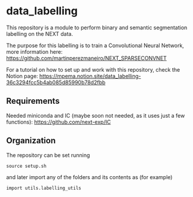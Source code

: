 # data_labelling
This repository is a module to perform binary and semantic segmentation labelling on the NEXT data. 

The purpose for this labelling is to train a Convolutional Neural Network, more information here: https://github.com/martinperezmaneiro/NEXT_SPARSECONVNET

For a tutorial on how to set up and work with this repository, check the Notion page: https://mpema.notion.site/data_labelling-36c3294fcc5b4ab085d85990b78d2fbb

## Requirements
Needed miniconda and IC (maybe soon not needed, as it uses just a few functions): https://github.com/next-exp/IC

## Organization
The repository can be set running
```
source setup.sh
```
and later import any of the folders and its contents as (for example)
```
import utils.labelling_utils
```
